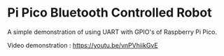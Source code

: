 # Pi Pico Bluetooth Controlled Robot
 A simple demonstration of using UART with GPIO's of Raspberry Pi Pico.

Video demonstration : https://youtu.be/vnPVhiikGvE
